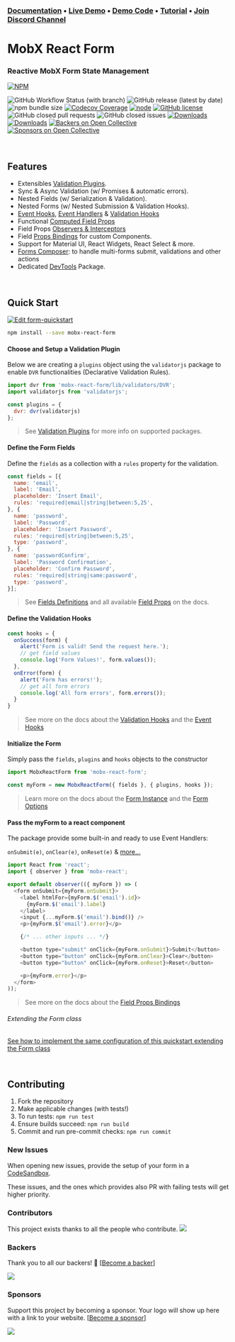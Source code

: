 
### [Documentation](https://foxhound87.github.io/mobx-react-form) &bull; [Live Demo](https://foxhound87.github.io/mobx-react-form-demo) &bull; [Demo Code](https://github.com/foxhound87/mobx-react-form-demo) &bull; [Tutorial](https://medium.com/@foxhound87/automagically-manage-react-forms-state-with-mobx-and-automatic-validation-2b00a32b9769) &bull; [Join Discord Channel](https://discord.gg/CVV8w4zat4)

# MobX React Form

### Reactive MobX Form State Management

[![NPM](https://nodei.co/npm/mobx-react-form.png?downloads=true&downloadRank=true&stars=true)](https://nodei.co/npm/mobx-react-form/)

![GitHub Workflow Status (with branch)](https://img.shields.io/github/actions/workflow/status/foxhound87/mobx-react-form/ci.yml?branch=next)
![GitHub release (latest by date)](https://img.shields.io/github/v/release/foxhound87/mobx-react-form)
![npm bundle size](https://img.shields.io/bundlephobia/min/mobx-react-form)
[![Codecov Coverage](https://img.shields.io/codecov/c/github/foxhound87/mobx-react-form/master.svg)](https://codecov.io/gh/foxhound87/mobx-react-form)
[![node](https://img.shields.io/node/v/mobx-react-form.svg)]()
[![GitHub license](https://img.shields.io/github/license/foxhound87/mobx-react-form.svg)]()
![GitHub closed pull requests](https://img.shields.io/github/issues-pr-closed/foxhound87/mobx-react-form)
![GitHub closed issues](https://img.shields.io/github/issues-closed-raw/foxhound87/mobx-react-form)
[![Downloads](https://img.shields.io/npm/dt/mobx-react-form.svg)]()
[![Downloads](https://img.shields.io/npm/dm/mobx-react-form.svg)]()
[![Backers on Open Collective](https://opencollective.com/mobx-react-form/backers/badge.svg)](#backers)
[![Sponsors on Open Collective](https://opencollective.com/mobx-react-form/sponsors/badge.svg)](#sponsors)


<br>

## Features

- Extensibles [Validation Plugins](https://foxhound87.github.io/mobx-react-form/docs/validation/plugins.html).
- Sync & Async Validation (w/ Promises & automatic errors).
- Nested Fields (w/ Serialization & Validation).
- Nested Forms (w/ Nested Submission & Validation Hooks).
- [Event Hooks](https://foxhound87.github.io/mobx-react-form/docs/events/event-hooks.html), [Event Handlers](https://foxhound87.github.io/mobx-react-form/docs/events/event-handlers.html) & [Validation Hooks](https://foxhound87.github.io/mobx-react-form/docs/events/validation-hooks.html)
- Functional [Computed Field Props](https://foxhound87.github.io/mobx-react-form/docs/extra/computed-props.html)
- Field Props [Observers & Interceptors](https://foxhound87.github.io/mobx-react-form/docs/extra/mobx-events.html)
- Field [Props Bindings](https://foxhound87.github.io/mobx-react-form/docs/bindings) for custom Components.
- Support for Material UI, React Widgets, React Select & more.
- [Forms Composer](https://foxhound87.github.io/mobx-react-form/docs/extra/composer.html): to handle multi-forms submit, validations and other actions
- Dedicated [DevTools](https://github.com/foxhound87/mobx-react-form-devtools) Package.

<br>

## Quick Start


[![Edit form-quickstart](https://codesandbox.io/static/img/play-codesandbox.svg)](https://codesandbox.io/s/nrrZgG8y4)

```bash
npm install --save mobx-react-form
```

#### Choose and Setup a Validation Plugin

Below we are creating a `plugins` object using the `validatorjs` package to enable `DVR` functionalities (Declarative Validation Rules).

```javascript
import dvr from 'mobx-react-form/lib/validators/DVR';
import validatorjs from 'validatorjs';

const plugins = {
  dvr: dvr(validatorjs)
};
```

> See [Validation Plugins](https://foxhound87.github.io/mobx-react-form/docs/validation/plugins.html) for more info on supported packages.

#### Define the Form Fields

Define the `fields` as a collection with a `rules` property for the validation.

```javascript
const fields = [{
  name: 'email',
  label: 'Email',
  placeholder: 'Insert Email',
  rules: 'required|email|string|between:5,25',
}, {
  name: 'password',
  label: 'Password',
  placeholder: 'Insert Password',
  rules: 'required|string|between:5,25',
  type: 'password',
}, {
  name: 'passwordConfirm',
  label: 'Password Confirmation',
  placeholder: 'Confirm Password',
  rules: 'required|string|same:password',
  type: 'password',
}];
```

> See [Fields Definitions](https://foxhound87.github.io/mobx-react-form/docs/fields/) and all available [Field Props](https://foxhound87.github.io/mobx-react-form/docs/api-reference/fields-properties.html) on the docs.

#### Define the Validation Hooks

```javascript
const hooks = {
  onSuccess(form) {
    alert('Form is valid! Send the request here.');
    // get field values
    console.log('Form Values!', form.values());
  },
  onError(form) {
    alert('Form has errors!');
    // get all form errors
    console.log('All form errors', form.errors());
  }
}
```

> See more on the docs about the [Validation Hooks](https://foxhound87.github.io/mobx-react-form/docs/events/validation-hooks.html) and the [Event Hooks](https://foxhound87.github.io/mobx-react-form/docs/events/event-hooks.html)

#### Initialize the Form

Simply pass the `fields`, `plugins` and `hooks` objects to the constructor

```javascript
import MobxReactForm from 'mobx-react-form';

const myForm = new MobxReactForm({ fields }, { plugins, hooks });
```

> Learn more on the docs about the [Form Instance](https://foxhound87.github.io/mobx-react-form/docs/form/) and the [Form Options](https://foxhound87.github.io/mobx-react-form/docs/form/form-options.html)

#### Pass the myForm to a react component

The package provide some built-in and ready to use Event Handlers:

`onSubmit(e)`, `onClear(e)`, `onReset(e)` & [more...](https://foxhound87.github.io/mobx-react-form/docs/events/event-handlers.html)

```javascript
import React from 'react';
import { observer } from 'mobx-react';

export default observer(({ myForm }) => (
  <form onSubmit={myForm.onSubmit}>
    <label htmlFor={myForm.$('email').id}>
      {myForm.$('email').label}
    </label>
    <input {...myForm.$('email').bind()} />
    <p>{myForm.$('email').error}</p>

    {/* ... other inputs ... */}

    <button type="submit" onClick={myForm.onSubmit}>Submit</button>
    <button type="button" onClick={myForm.onClear}>Clear</button>
    <button type="button" onClick={myForm.onReset}>Reset</button>

    <p>{myForm.error}</p>
  </form>
));
```

> See more on the docs about the [Field Props Bindings](https://foxhound87.github.io/mobx-react-form/docs/bindings)

###### Extending the Form class

[See how to implement the same configuration of this quickstart extending the Form class](https://foxhound87.github.io/mobx-react-form/docs/quick-start-class.html)

<br>

## Contributing

1. Fork the repository
2. Make applicable changes (with tests!)
3. To run tests: `npm run test`
4. Ensure builds succeed: `npm run build`
5. Commit and run pre-commit checks: `npm run commit`

### New Issues

When opening new issues, provide the setup of your form in a [CodeSandbox](https://codesandbox.io/).

These issues, and the ones which provides also PR with failing tests will get higher priority.

### Contributors

This project exists thanks to all the people who contribute.
<a href="graphs/contributors"><img src="https://opencollective.com/mobx-react-form/contributors.svg?width=890&button=false" /></a>


### Backers

Thank you to all our backers! 🙏 [[Become a backer](https://opencollective.com/mobx-react-form#backer)]

<a href="https://opencollective.com/mobx-react-form#backers" target="_blank"><img src="https://opencollective.com/mobx-react-form/backers.svg?width=890"></a>


### Sponsors

Support this project by becoming a sponsor. Your logo will show up here with a link to your website. [[Become a sponsor](https://opencollective.com/mobx-react-form#sponsor)]

<img src="https://opencollective.com/mobx-react-form/sponsors.svg"/>


